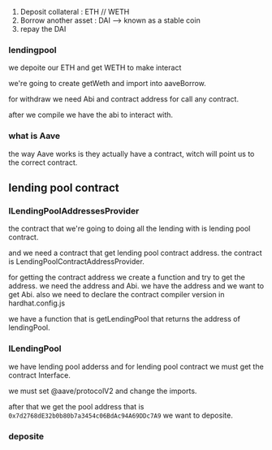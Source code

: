 1. Deposit collateral : ETH // WETH
2. Borrow another asset : DAI --> known as a stable coin
3. repay the DAI

### lendingpool

we depoite our ETH and get WETH to make interact

we're going to create getWeth and import into aaveBorrow.

for withdraw we need Abi and contract address for call any contract.

after we compile we have the abi to interact with.

### what is Aave

the way Aave works is they actually have a contract, witch will point us to
the correct contract.

## lending pool contract

### ILendingPoolAddressesProvider

the contract that we're going to doing all the lending with is lending pool contract.

and we need a contract that get lending pool contract address.
the contract is LendingPoolContractAddressProvider.

for getting the contract address we create a function and try to get the address.
we need the address and Abi.
we have the address and we want to get Abi.
also we need to declare the contract compiler version in hardhat.config.js

we have a function that is getLendingPool that returns the address of lendingPool.

### ILendingPool

we have lending pool adderss and for lending pool contract we must get the contract Interface.

we must set @aave/protocolV2 and change the imports.

after that we get the pool address that is `0x7d2768dE32b0b80b7a3454c06BdAc94A69DDc7A9`
we want to deposite.

### deposite
